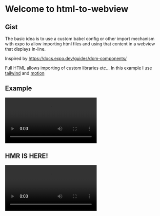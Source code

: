# Welcome to html-to-webview

## Gist

The basic idea is to use a custom babel config or other import mechanism with expo to allow importing html files and using that content in a webview that displays in-line.

Inspired by https://docs.expo.dev/guides/dom-components/

Full HTML allows importing of custom libraries etc... In this example I use [tailwind](https://tailwindcss.com/) and [motion](https://motion.dev/)

## Example

<video src="https://github.com/user-attachments/assets/9e840acd-9a8a-44b0-8a65-2f20f681e73f"></video>

## HMR IS HERE!

<video src="https://github.com/user-attachments/assets/8f7347e7-e1ab-4c30-873e-dafc745c4bae"></video>
